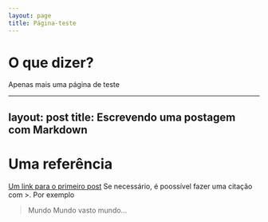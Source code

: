 ```yaml
---
layout: page
title: Página-teste
---
```


# O que dizer?
Apenas mais uma página de teste

---
layout: post
title: Escrevendo uma postagem com Markdown
---

# Uma referência
[Um link para o primeiro post](/_posts/2019-08-21-criando-uma-postagem-de-blog-com-markdown.md)
Se necessário, é poossível fazer uma citação com >. Por exemplo

>Mundo Mundo vasto mundo...
